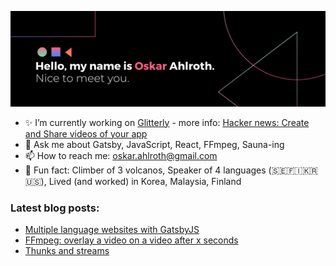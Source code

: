 ![welcome banner](https://raw.githubusercontent.com/OskarAhl/OskarAhl/master/banner.png)

- ✨ I’m currently working on [Glitterly](https://glitterly.app/) - more info: [Hacker news: Create and Share videos of your app](https://news.ycombinator.com/item?id=24017261)
- 💬 Ask me about Gatsby, JavaScript, React, FFmpeg, Sauna-ing
- 📫 How to reach me: oskar.ahlroth@gmail.com
- 🚀 Fun fact: Climber of 3 volcanos, Speaker of 4 languages (🇸🇪🇫🇮🇰🇷🇺🇸), Lived (and worked) in Korea, Malaysia, Finland

### Latest blog posts:
- [Multiple language websites with GatsbyJS](https://medium.com/better-programming/multiple-language-websites-with-gatsbyjs-b4985746b9eb)
- [FFmpeg: overlay a video on a video after x seconds](https://dev.to/oskarahl/ffmpeg-overlay-a-video-on-a-video-after-x-seconds-4fc9)
- [Thunks and streams](https://www.bitecodingbits.com/laziness-thunks-and-streams/)

